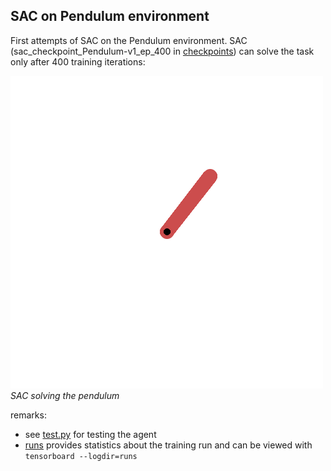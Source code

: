 ## SAC on Pendulum environment

First attempts of SAC on the Pendulum environment. SAC (sac_checkpoint_Pendulum-v1_ep_400 in [checkpoints](./checkpoints/)) can solve the task only after 400 training iterations: 

![SAC solving the pendulum](../../assets/pendulum.gif)
*SAC solving the pendulum*

remarks: 
- see [test.py](./test.py) for testing the agent
- [runs](./runs/) provides statistics about the training run and can be viewed with `tensorboard --logdir=runs`